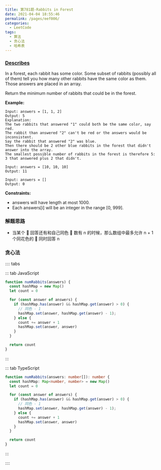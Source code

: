 ```yaml
---
title: 第781题-Rabbits in Forest
date: 2021-04-04 18:55:46
permalink: /pages/eef006/
categories:
  - LeetCode
tags:
  - 算法
  - 贪心法
  - 哈希表
---
```


### [Describes](https://leetcode-cn.com/problems/rabbits-in-forest/)

In a forest, each rabbit has some color. Some subset of rabbits (possibly all of them) tell you how many other rabbits have the same color as them. Those <span class="span-shadow">answers</span> are placed in an array.

Return the minimum number of rabbits that could be in the forest.

<!-- more -->

**Example:**

```
Input: answers = [1, 1, 2]
Output: 5
Explanation:
The two rabbits that answered "1" could both be the same color, say red.
The rabbit than answered "2" can't be red or the answers would be inconsistent.
Say the rabbit that answered "2" was blue.
Then there should be 2 other blue rabbits in the forest that didn't answer into the array.
The smallest possible number of rabbits in the forest is therefore 5: 3 that answered plus 2 that didn't.

Input: answers = [10, 10, 10]
Output: 11

Input: answers = []
Output: 0
```

**Constraints:**

- <span class="span-shadow">answers</span> will have length at most <span class="span-shadow">1000</span>.
- Each <span class="span-shadow">answers[i]</span> will be an integer in the range <span class="span-shadow">[0, 999]</span>.

### 解题思路

- 当某个 🐰 回答还有和自己同色 🐰 数有 n 的时候，那么数组中最多允许 n + 1 个同花色的 🐰 同时回答 n

### 贪心法

:::: tabs

::: tab JavaScript

```JavaScript
function numRabbits(answers) {
  const hashMap = new Map()
  let count = 0

  for (const answer of answers) {
    if (hashMap.has(answer) && hashMap.get(answer) > 0) {
      // 同色 - 1
      hashMap.set(answer, hashMap.get(answer) - 1);
    } else {
      count += answer + 1
      hashMap.set(answer, answer)
    }
  }

  return count
}
```

:::

::: tab TypeScript

```TypeScript
function numRabbits(answers: number[]): number {
  const hashMap: Map<number, number> = new Map()
  let count = 0

  for (const answer of answers) {
    if (hashMap.has(answer) && hashMap.get(answer) > 0) {
      // 同色 - 1
      hashMap.set(answer, hashMap.get(answer) - 1);
    } else {
      count += answer + 1
      hashMap.set(answer, answer)
    }
  }

  return count
}
```

:::

::::

